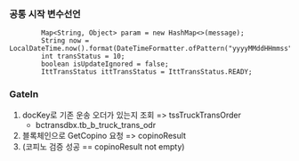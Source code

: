 
### 공통 시작 변수선언

```
        Map<String, Object> param = new HashMap<>(message);
        String now = LocalDateTime.now().format(DateTimeFormatter.ofPattern("yyyyMMddHHmmss"));
        int transStatus = 10;
        boolean isUpdateIgnored = false;
        IttTransStatus ittTransStatus = IttTransStatus.READY;
```

### GateIn
1. docKey로 기존 운송 오더가 있는지 조회 => tssTruckTransOrder
	- bctransdbx.tb_b_truck_trans_odr
2. 블록체인으로 GetCopino 요청 => copinoResult
3. (코피노 검증 성공 == copinoResult not empty)